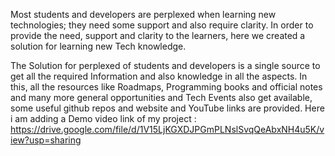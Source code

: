 Most students and developers are perplexed when learning new technologies; they need some support and also require clarity. In order to provide the need, support and clarity to the learners, here we created a solution for learning new Tech knowledge.

The Solution for perplexed of students and developers is a single source to get all the required Information and also knowledge in all the aspects. In this, all the resources like Roadmaps, Programming books and official notes and many more general opportunities and Tech Events also get available, some useful github repos and website and YouTube links are provided.
Here i am adding a Demo video link of my project : https://drive.google.com/file/d/1V15LjKGXDJPGmPLNslSvqQeAbxNH4u5K/view?usp=sharing
